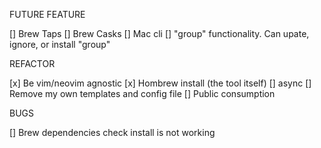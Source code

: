 FUTURE FEATURE

[] Brew Taps
[] Brew Casks
[] Mac cli
[] "group" functionality. Can upate, ignore, or install "group"

REFACTOR

[x] Be vim/neovim agnostic
[x] Hombrew install (the tool itself)
[] async
[] Remove my own templates and config file
[] Public consumption

BUGS

[] Brew dependencies check install is not working

